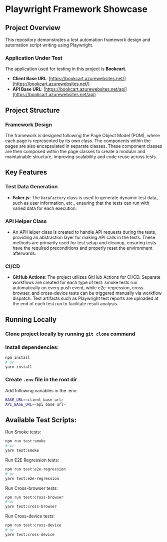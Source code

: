 # Playwright Framework Showcase

## Project Overview

This repository demonstrates a test automation framework design and automation script writing using Playwright. 

### Application Under Test

The application used for testing in this project is **Bookcart**.

- **Client Base URL**: [https://bookcart.azurewebsites.net/](https://bookcart.azurewebsites.net/)
- **API Base URL**: [https://bookcart.azurewebsites.net/api](https://bookcart.azurewebsites.net/api)

## Project Structure


### Framework Design

The framework is designed following the Page Object Model (POM), where each page is represented by its own class.
The components within the pages are also encapsulated in separate classes.
These component classes are then composed within the page classes to create a modular and maintainable structure, improving scalability and code reuse across tests.

## Key Features

### Test Data Generation

- **Faker.js**: The `DataFactory` class is used to generate dynamic test data, such as user information, etc., ensuring that the tests can run with varied data for each execution.


### API Helper Class

- An APIHelper class is created to handle API requests during the tests, providing an abstraction layer for making API calls in the tests. These methods are primarily used for test setup and cleanup, ensuring tests have the required preconditions and properly reset the environment afterwards.


### CI/CD

- **GitHub Actions**: The project utilizes GitHub Actions for CI/CD. Separate workflows are created for each type of test: smoke tests run automatically on every push event, while e2e-regression, cross-browser, and cross-device tests can be triggered manually via workflow dispatch. Test artifacts such as Playwright test reports are uploaded at the end of each test run to facilitate result analysis.



## Running Locally

### Clone project locally by running `git clone` command

### Install dependencies:

```bash
npm install
# or
yarn install
```
### Create `.env` file in the root dir
Add following variables in the .env:
```bash
BASE_URL=<client base url>
API_BASE_URL=<api base url>
```


## Available Test Scripts:

Run Smoke tests:

```bash
npm run test:smoke
# or
yarn test:smoke
```

Run E2E Regression tests:

```bash
npm run test:e2e-regression
# or
yarn test:e2e-regression
```

Run Cross-browser tests:

```bash
npm run test:cross-browser
# or
yarn test:cross-browser
```
Run Cross-device tests:

```bash
npm run test:cross-device
# or
yarn test:cross-device
```
